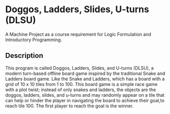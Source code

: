 # Doggos, Ladders, Slides, U-turns (DLSU)
A Machine Project as a course requirement for Logic Formulation and Introductory  Programming. 

## Description
This program is called Doggos, Ladders, Slides, and U-turns (DLSU), a modern turn-based offline board game inspired by the traditional Snake and Ladders board game. Like the Snake and Ladders, which has a board with a grid of 10 x 10 tiles from 1 to 100. This board game is a simple race game with a plot twist; instead of only snakes and ladders, the objects are the doggos, ladders, slides, and u-turns and may randomly appear on a tile that can help or hinder the player in navigating the board to achieve their goal,to reach tile 100. The first player to reach the goal is the winner.
